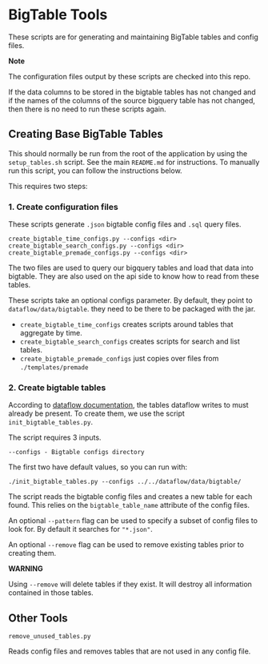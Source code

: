 # BigTable Tools

These scripts are for generating and maintaining BigTable tables and config files.

**Note**

The configuration files output by these scripts are checked into this repo.

If the data columns to be stored in the bigtable tables has not changed and if the
names of the columns of the source bigquery table has not changed, then there is
no need to run these scripts again.

## Creating Base BigTable Tables

This should normally be run from the root of the application by using the
`setup_tables.sh` script. See the main `README.md` for instructions. To manually
run this script, you can follow the instructions below.

This requires two steps:

### 1. Create configuration files

These scripts generate `.json` bigtable config files and `.sql` query files.

```
create_bigtable_time_configs.py --configs <dir>
create_bigtable_search_configs.py --configs <dir>
create_bigtable_premade_configs.py --configs <dir>
```

The two files are used to query our bigquery tables and load that data into
bigtable. They are also used on the api side to know how to read from these
tables.

These scripts take an optional configs parameter. By default, they point to
`dataflow/data/bigtable`. they need to be there to be packaged with the jar.

* `create_bigtable_time_configs` creates scripts around tables that aggregate by time.
* `create_bigtable_search_configs` creates scripts for search and list tables.
* `create_bigtable_premade_configs` just copies over files from `./templates/premade`

### 2. Create bigtable tables

According to [dataflow documentation](https://cloud.google.com/bigtable/docs/dataflow-hbase),
the tables dataflow writes to must already be present. To create them, we use
the script `init_bigtable_tables.py`.

The script requires 3 inputs.

`--configs - Bigtable configs directory`

The first two have default values, so you can run with:

`./init_bigtable_tables.py --configs ../../dataflow/data/bigtable/`

The script reads the bigtable config files and creates a new table for each
found. This relies on the `bigtable_table_name` attribute of the config files.

An optional `--pattern` flag can be used to specify a subset of config files
to look for. By default it searches for `"*.json"`.

An optional `--remove` flag can be used to remove existing tables prior to
creating them.

**WARNING**

Using `--remove` will delete tables if they exist. It will destroy all
information contained in those tables.

## Other Tools

```
remove_unused_tables.py
```

Reads config files and removes tables that are not used in any config file.

